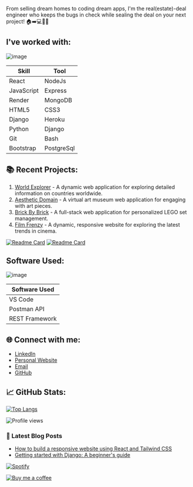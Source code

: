 From selling dream homes to coding dream apps, I'm the real(estate)-deal engineer who keeps the bugs in check while sealing the deal on your next project! 🏠➡️💻🔧😄


## I've worked with:
![image](https://user-images.githubusercontent.com/108549074/233498254-c66f54a9-2a1e-40fc-b07d-3d79d16fdc6f.png)

| Skill       | Tool       |
|-------------|------------|
| React       | NodeJs     |
| JavaScript  | Express    |
| Render      | MongoDB    |
| HTML5       | CSS3       |
| Django      | Heroku     |
| Python      | Django     |
| Git         | Bash       |
| Bootstrap   | PostgreSql |


## 📚 Recent Projects:

1. [World Explorer](https://github.com/garyzhuo/World-Explorer) - A dynamic web application for exploring detailed information on countries worldwide.
2. [Aesthetic Domain](https://github.com/garyzhuo/Aesthetic-Domain) - A virtual art museum web application for engaging with art pieces.
3. [Brick By Brick](https://brickbybrick.herokuapp.com/) - A full-stack web application for personalized LEGO set management.
4. [Film Frenzy](https://film-frenzy.herokuapp.com/) - A dynamic, responsive website for exploring the latest trends in cinema.

[![Readme Card](https://github-readme-stats.vercel.app/api/pin/?username=garyzhuo&repo=World-Explorer&theme=radical)](https://github.com/garyzhuo/World-Explorer)
[![Readme Card](https://github-readme-stats.vercel.app/api/pin/?username=garyzhuo&repo=Aesthetic-Domain&theme=radical)](https://github.com/garyzhuo/Aesthetic-Domain)


## Software Used:
![image](https://user-images.githubusercontent.com/108549074/233500404-3febb902-114a-424b-be92-c85afb62b18e.png)


|      Software Used     |
|------------------------|
|        VS Code         |
|       Postman API      |
|      REST Framework    |


## 🌐 Connect with me:

- [LinkedIn](https://www.linkedin.com/in/garyzhuo/)
- [Personal Website](https://www.garyzhuo.com/)
- [Email](mailto:gary_zhuo@hotmail.com)
- [GitHub](https://github.com/garyzhuo)


## 📈 GitHub Stats:

[![Top Langs](https://github-readme-stats.vercel.app/api/top-langs/?username=garyzhuo&layout=compact)](https://github.com/anuraghazra/github-readme-stats)

![Profile views](https://komarev.com/ghpvc/?username=garyzhuo&color=brightgreen&style=flat)



### 📝 Latest Blog Posts
<!-- BLOG-POST-LIST:START -->
- [How to build a responsive website using React and Tailwind CSS](https://www.garyzhuo.com/react-tailwind-css)
- [Getting started with Django: A beginner's guide](https://www.garyzhuo.com/django-beginners-guide)
<!-- BLOG-POST-LIST:END -->

[![Spotify](https://novatorem.vercel.app/api/spotify)](https://open.spotify.com/user/qw4jfgb1a4fbj0t04g07zjo3d)


[![Buy me a coffee](https://img.shields.io/badge/Buy%20me%20a%20coffee-%23FF813F?logo=buy-me-a-coffee&logoColor=white)](https://www.buymeacoffee.com/garyzhuo)
